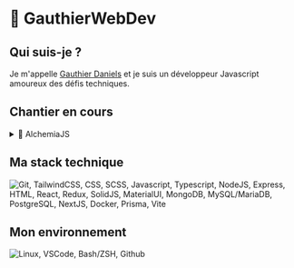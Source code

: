 # 👋 GauthierWebDev

## Qui suis-je ?

Je m'appelle [Gauthier Daniels](https://gauthierdaniels.fr) et je suis un développeur Javascript amoureux des défis techniques.

## Chantier en cours

<details>
  <summary>🧪 AlchemiaJS</summary>

Framework JS (Typescript) orienté objet incorporant :

- Nunjucks
- Décorateurs Typescript
- CLI
- ORM

</details>

## Ma stack technique

<img src="https://skillicons.dev/icons?i=git,tailwindcss,css,scss,javascript,typescript,nodejs,express,html,react,redux,solidjs,materialui,mongodb,mysql,postgresql,nextjs,docker,prisma,vite&perline=12" alt="Git, TailwindCSS, CSS, SCSS, Javascript, Typescript, NodeJS, Express, HTML, React, Redux, SolidJS, MaterialUI, MongoDB, MySQL/MariaDB, PostgreSQL, NextJS, Docker, Prisma, Vite">

## Mon environnement

<img src="https://skillicons.dev/icons?i=linux,vscode,bash,github&perline=12" alt="Linux, VSCode, Bash/ZSH, Github">
